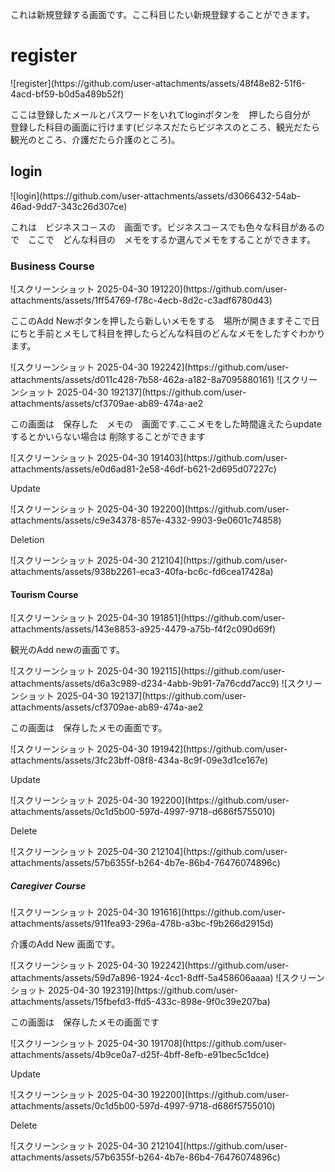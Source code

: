 <p>これは新規登録する画面です。ここ科目じたい新規登録することができます。</p>
<h1>register</h1>
![register](https://github.com/user-attachments/assets/48f48e82-51f6-4acd-bf59-b0d5a489b52f)
<p>ここは登録したメールとパスワードをいれてloginボタンを　押したら自分が　登録した科目の画面に行けます(ビジネスだたらビジネスのところ、観光だたら観光のところ、介護だたら介護のところ)。</p>
<h2>login</h2>
![login](https://github.com/user-attachments/assets/d3066432-54ab-46ad-9dd7-343c26d307ce)
<P>これは　ビジネスコ－スの　画面です。ビジネスコ－スでも色々な科目があるので　ここで　どんな科目の　メモをするか選んでメモをすることができます。</P>
<h3>Business Course</h3>
![スクリーンショット 2025-04-30 191220](https://github.com/user-attachments/assets/1ff54769-f78c-4ecb-8d2c-c3adf6780d43)
<p>ここのAdd Newボタンを押したら新しいメモをする　場所が開きますそこで日にちと手前とメモして科目を押したらどんな科目のどんなメモをしたすぐわかります。</p>
![スクリーンショット 2025-04-30 192242](https://github.com/user-attachments/assets/d011c428-7b58-462a-a182-8a7095880161)
![スクリーンショット 2025-04-30 192137](https://github.com/user-attachments/assets/cf3709ae-ab89-474a-ae2
<p>この画面は　保存した　メモの　画面です.ここメモをした時間違えたらupdate するとかいらない場合は 削除することができます</p>
![スクリーンショット 2025-04-30 191403](https://github.com/user-attachments/assets/e0d6ad81-2e58-46df-b621-2d695d07227c)
<p>Update</p>
![スクリーンショット 2025-04-30 192200](https://github.com/user-attachments/assets/c9e34378-857e-4332-9903-9e0601c74858)
<p>Deletion</p>
![スクリーンショット 2025-04-30 212104](https://github.com/user-attachments/assets/938b2261-eca3-40fa-bc6c-fd6cea17428a)
<h4>Tourism Course</h4>
![スクリーンショット 2025-04-30 191851](https://github.com/user-attachments/assets/143e8853-a925-4479-a75b-f4f2c090d69f)
<p>観光のAdd newの画面です。</p>
![スクリーンショット 2025-04-30 192115](https://github.com/user-attachments/assets/d6a3c989-d234-4abb-9b91-7a76cdd7acc9)
![スクリーンショット 2025-04-30 192137](https://github.com/user-attachments/assets/cf3709ae-ab89-474a-ae2
<p>この画面は　保存したメモの画面です。</p>
![スクリーンショット 2025-04-30 191942](https://github.com/user-attachments/assets/3fc23bff-08f8-434a-8c9f-09e3d1ce167e)
<p>Update</p>
![スクリーンショット 2025-04-30 192200](https://github.com/user-attachments/assets/0c1d5b00-597d-4997-9718-d686f5755010)
<p>Delete</p>
![スクリーンショット 2025-04-30 212104](https://github.com/user-attachments/assets/57b6355f-b264-4b7e-86b4-76476074896c)
<h5>Caregiver Course</h5>
![スクリーンショット 2025-04-30 191616](https://github.com/user-attachments/assets/911fea93-296a-478b-a3bc-f9b266d2915d)
<p>介護のAdd New 画面です。</p>
![スクリーンショット 2025-04-30 192242](https://github.com/user-attachments/assets/59d7a896-1924-4cc1-8dff-5a458606aaaa)
![スクリーンショット 2025-04-30 192319](https://github.com/user-attachments/assets/15fbefd3-ffd5-433c-898e-9f0c39e207ba)
<p>この画面は　保存したメモの画面です</p>
![スクリーンショット 2025-04-30 191708](https://github.com/user-attachments/assets/4b9ce0a7-d25f-4bff-8efb-e91bec5c1dce)
<p>Update</p>
![スクリーンショット 2025-04-30 192200](https://github.com/user-attachments/assets/0c1d5b00-597d-4997-9718-d686f5755010)
<p>Delete</p>
![スクリーンショット 2025-04-30 212104](https://github.com/user-attachments/assets/57b6355f-b264-4b7e-86b4-76476074896c)

